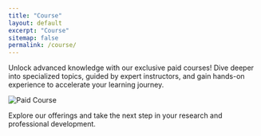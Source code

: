 ```yaml
---
title: "Course"
layout: default
excerpt: "Course"
sitemap: false
permalink: /course/
---
```



Unlock advanced knowledge with our exclusive paid courses! Dive deeper into specialized topics, guided by expert instructors, and gain hands-on experience to accelerate your learning journey.

![Paid Course](https://images.unsplash.com/photo-1513258496099-48168024aec0?auto=format&fit=crop&w=800&q=80)

Explore our offerings and take the next step in your research and professional development.